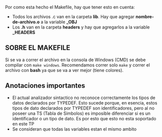 Por como esta hecho el Makefile, hay que tener esto en cuenta: 
 
- Todos los archivos .c van en la carpeta **lib**. Hay que agregar **nombre-de-archivo.o** a la variable **_OBJ**
- Los **.h** van en la carpeta **headers** y hay que agregarlos a la variable **_HEADERS**

## SOBRE EL MAKEFILE

Si se va a correr el archivo en la consola de Windows (CMD) se debe compilar con `make windows`. Recomendamos correr solo `make` y correr el archivo con **bash** ya que se va a ver mejor (tiene colores).

## Anotaciones importantes

- El actual analizador sintactico no reconoce correctamente los tipos de datos declarados por TYPEDEF. Esto sucede porque, en esencia, estos tipos de dato declarados por TYPEDEF son identificadores, pero al no poseer una TS (Tabla de Simbolos) es imposible diferenciar si es un identificador o un tipo de dato. Es por esto que esto no esta soportado en este TP
- Se consideran que todas las variables estan el mismo ambito
